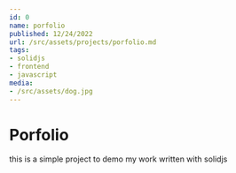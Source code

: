 ```yaml
---
id: 0
name: porfolio
published: 12/24/2022
url: /src/assets/projects/porfolio.md
tags:
- solidjs
- frontend
- javascript
media:
- /src/assets/dog.jpg
---
```

# Porfolio
this is a simple project to demo my work written with solidjs
